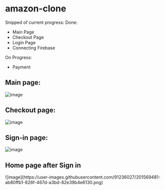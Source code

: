 # amazon-clone
 
Snipped of current progress:
Done:
- Main Page
- Checkout Page
- Login Page
- Connecting Firebase

On Progress:
- Payment

<h2> Main page: </h2>

![image](https://user-images.githubusercontent.com/91236027/200954282-de7b5965-2d47-4a6f-8e82-ab12fa4c515e.png)

<h2> Checkout page: </h2>

![image](https://user-images.githubusercontent.com/91236027/200960757-7ba0134d-7aa8-4ab7-bac2-416143498f89.png)

<h2> Sign-in page: </h2>

![image](https://user-images.githubusercontent.com/91236027/201006021-015a4500-5d7f-4ef5-87ce-bbd5477d97e4.png)

<h2> Home page after Sign in </h2>
![image](https://user-images.githubusercontent.com/91236027/201569481-ab80ffb1-826f-467d-a3bd-82e39b4e6130.png)

<h2> </h2>



